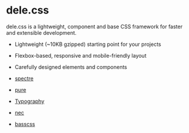 # dele.css
dele.css is a lightweight, component and base CSS framework for faster and extensible development.

- Lightweight (~10KB gzipped) starting point for your projects
- Flexbox-based, responsive and mobile-friendly layout
- Carefully designed elements and components


- [spectre](https://github.com/picturepan2/spectre) 
- [pure ](https://github.com/yahoo/pure) 
- [Typography](https://github.com/picturepan2/spectre) 
- [nec](http://nec.netease.com/) 
- [basscss](https://github.com/basscss/basscss/) 
